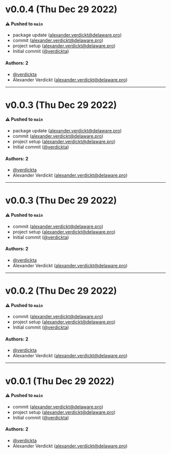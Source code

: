 # v0.0.4 (Thu Dec 29 2022)

#### ⚠️ Pushed to `main`

- package update (alexander.verdickt@delaware.pro)
- commit (alexander.verdickt@delaware.pro)
- project setup (alexander.verdickt@delaware.pro)
- Initial commit ([@verdickta](https://github.com/verdickta))

#### Authors: 2

- [@verdickta](https://github.com/verdickta)
- Alexander Verdickt (alexander.verdickt@delaware.pro)

---

# v0.0.3 (Thu Dec 29 2022)

#### ⚠️ Pushed to `main`

- package update (alexander.verdickt@delaware.pro)
- commit (alexander.verdickt@delaware.pro)
- project setup (alexander.verdickt@delaware.pro)
- Initial commit ([@verdickta](https://github.com/verdickta))

#### Authors: 2

- [@verdickta](https://github.com/verdickta)
- Alexander Verdickt (alexander.verdickt@delaware.pro)

---

# v0.0.3 (Thu Dec 29 2022)

#### ⚠️ Pushed to `main`

- commit (alexander.verdickt@delaware.pro)
- project setup (alexander.verdickt@delaware.pro)
- Initial commit ([@verdickta](https://github.com/verdickta))

#### Authors: 2

- [@verdickta](https://github.com/verdickta)
- Alexander Verdickt (alexander.verdickt@delaware.pro)

---

# v0.0.2 (Thu Dec 29 2022)

#### ⚠️ Pushed to `main`

- commit (alexander.verdickt@delaware.pro)
- project setup (alexander.verdickt@delaware.pro)
- Initial commit ([@verdickta](https://github.com/verdickta))

#### Authors: 2

- [@verdickta](https://github.com/verdickta)
- Alexander Verdickt (alexander.verdickt@delaware.pro)

---

# v0.0.1 (Thu Dec 29 2022)

#### ⚠️ Pushed to `main`

- commit (alexander.verdickt@delaware.pro)
- project setup (alexander.verdickt@delaware.pro)
- Initial commit ([@verdickta](https://github.com/verdickta))

#### Authors: 2

- [@verdickta](https://github.com/verdickta)
- Alexander Verdickt (alexander.verdickt@delaware.pro)
